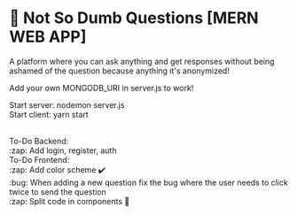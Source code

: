 # :speech_balloon: Not So Dumb Questions [MERN WEB APP]
A platform where you can ask anything and get responses without being ashamed of the question because anything it's anonymized!

Add your own MONGODB_URI in server.js to work!

Start server: nodemon server.js <br />
Start client: yarn start

<br />
To-Do Backend:
<br />
:zap: Add login, register, auth
<br />
To-Do Frontend: 
<br />
:zap: Add color scheme ✔️
<br />
:bug: When adding a new question fix the bug where the user needs to click twice to send the question
<br />
:zap: Split code in components 👷
